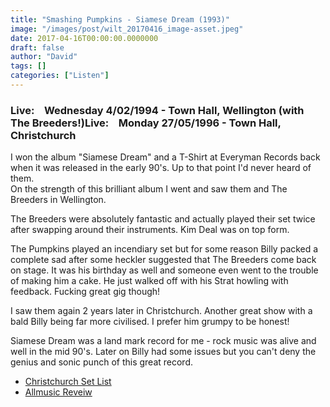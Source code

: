 ```yaml
---
title: "Smashing Pumpkins - Siamese Dream (1993)"
image: "/images/post/wilt_20170416_image-asset.jpeg"
date: 2017-04-16T00:00:00.0000000
draft: false
author: "David"
tags: []
categories: ["Listen"]
---
```

### **Live:    Wednesday 4/02/1994 - Town Hall, Wellington (with The Breeders!)Live:    Monday 27/05/1996 - Town Hall, Christchurch**

 I won the album "Siamese Dream" and a T-Shirt at Everyman Records back when it was released in the early 90's. Up to that point I'd never heard of them.   
On the strength of this brilliant album I went and saw them and The Breeders in Wellington.

 The Breeders were absolutely fantastic and actually played their set twice after swapping around their instruments. Kim Deal was on top form.

 The Pumpkins played an incendiary set but for some reason Billy packed a complete sad after some heckler suggested that The Breeders come back on stage. It was his birthday as well and someone even went to the trouble of making him a cake. He just walked off with his Strat howling with feedback. Fucking great gig though!

 I saw them again 2 years later in Christchurch. Another great show with a bald Billy being far more civilised. I prefer him grumpy to be honest!

 Siamese Dream was a land mark record for me - rock music was alive and well in the mid 90's. Later on Billy had some issues but you can't deny the genius and sonic punch of this great record.

-  [Christchurch Set List](http://www.setlist.fm/setlist/the-smashing-pumpkins/1996/christchurch-town-hall-christchurch-new-zealand-7bd73268.html)
-  [Allmusic Reveiw](http://www.allmusic.com/album/siamese-dream-mw0000099414)